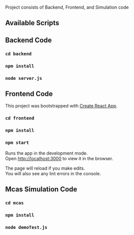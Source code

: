 Project consists of Backend, Frontend, and Simulation code

## Available Scripts

## Backend Code
### `cd backend` <br>
### `npm install`<br>
### `node server.js`<br>


## Frontend Code


This project was bootstrapped with [Create React App](https://github.com/facebook/create-react-app).

### `cd frontend` <br>
### `npm install`<br>
### `npm start` <br>

Runs the app in the development mode.<br>
Open [http://localhost:3000](http://localhost:3000) to view it in the browser.

The page will reload if you make edits.<br>
You will also see any lint errors in the console.


## Mcas Simulation Code
### `cd mcas` <br>
### `npm install`<br>
### `node demoTest.js` <br>




